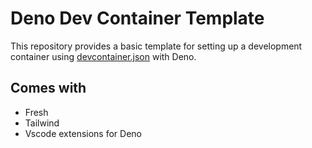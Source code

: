 # Deno Dev Container Template

This repository provides a basic template for setting up a development container
using [devcontainer.json](https://containers.dev/) with Deno.

## Comes with

- Fresh
- Tailwind
- Vscode extensions for Deno
